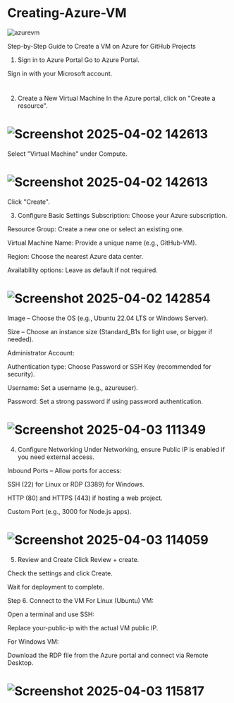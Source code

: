 # Creating-Azure-VM
![azurevm](https://github.com/user-attachments/assets/2898c346-84ae-4819-ad33-1e8d2de0f027)




Step-by-Step Guide to Create a VM on Azure for GitHub Projects
1. Sign in to Azure Portal
Go to Azure Portal.

Sign in with your Microsoft account.
# 
2. Create a New Virtual Machine
In the Azure portal, click on "Create a resource".


# ![Screenshot 2025-04-02 142613](https://github.com/user-attachments/assets/be760121-7381-4e45-9b1a-208f1cbd764b)


Select "Virtual Machine" under Compute.

# ![Screenshot 2025-04-02 142613](https://github.com/user-attachments/assets/40659d08-4852-47be-83b0-19fdf2d5067a)






Click "Create".



3. Configure Basic Settings
Subscription: Choose your Azure subscription.

Resource Group: Create a new one or select an existing one.

Virtual Machine Name: Provide a unique name (e.g., GitHub-VM).

Region: Choose the nearest Azure data center.

Availability options: Leave as default if not required.

# ![Screenshot 2025-04-02 142854](https://github.com/user-attachments/assets/d64c8fd1-430c-481a-9085-175649356728)



Image – Choose the OS (e.g., Ubuntu 22.04 LTS or Windows Server).

Size – Choose an instance size (Standard_B1s for light use, or bigger if needed).

Administrator Account:

Authentication type: Choose Password or SSH Key (recommended for security).

Username: Set a username (e.g., azureuser).

Password: Set a strong password if using password authentication.



# ![Screenshot 2025-04-03 111349](https://github.com/user-attachments/assets/7958c818-edd6-4c4f-9d9e-465eabae38ab)




4. Configure Networking
Under Networking, ensure Public IP is enabled if you need external access.

Inbound Ports – Allow ports for access:

SSH (22) for Linux or RDP (3389) for Windows.

HTTP (80) and HTTPS (443) if hosting a web project.

Custom Port (e.g., 3000 for Node.js apps).



# ![Screenshot 2025-04-03 114059](https://github.com/user-attachments/assets/a65e375e-1ed3-4083-bc10-15f3b65715f7)



5. Review and Create
Click Review + create.

Check the settings and click Create.

Wait for deployment to complete.


Step 6. Connect to the VM
For Linux (Ubuntu) VM:

Open a terminal and use SSH:



Replace your-public-ip with the actual VM public IP.

For Windows VM:

Download the RDP file from the Azure portal and connect via Remote Desktop.



# ![Screenshot 2025-04-03 115817](https://github.com/user-attachments/assets/8538cb11-5a6c-4cf3-a224-890d9b114d66)









